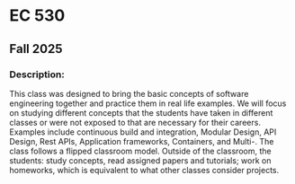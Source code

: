 # EC 530
## Fall 2025
### Description:
This class was designed to bring the basic concepts of software engineering together and practice them in real life examples. We will focus on studying different concepts that the students have taken in different classes or were not exposed to that are necessary for their careers. Examples include continuous build and integration, Modular Design, API Design, Rest APIs, Application frameworks, Containers, and Multi-. The class follows a flipped classroom model. Outside of the classroom, the students: study concepts, read assigned papers and tutorials; work on homeworks, which is equivalent to what other classes consider projects.
